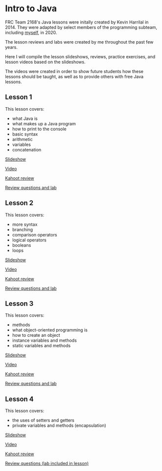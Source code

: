 # Intro to Java
FRC Team 2168's Java lessons were initally created by Kevin Harrilal in 2014. They were adapted by select members of the programming subteam, including [myself](https://github.com/CierraO), in 2020.

The lesson reviews and labs were created by me throughout the past few years.

Here I will compile the lesson slideshows, reviews, practice exercises, and lesson videos based on the slideshows.

The videos were created in order to show future students how these lessons should be taught, as well as to provide others with free Java lessons.

## Lesson 1
This lesson covers:
- what Java is
- what makes up a Java program
- how to print to the console
- basic syntax
- arithmetic
- variables
- concatenation

[Slideshow](https://docs.google.com/presentation/d/1Rj-yLH_iVOe9-8BvjNRBQY31414TcE2cPcWbz_j_4KM/edit?usp=sharing)

[Video](https://youtu.be/vfsFw-xBYqA)

[Kahoot review](https://create.kahoot.it/share/intro-to-java-lesson-1/c7497912-e782-4c45-aa11-5671cb48b4f0)

[Review questions and lab](https://docs.google.com/presentation/d/1OMadwWx5-E9cPUZQCLpcqakKhRJuXOjgXorOnurLM34/edit?usp=sharing)

## Lesson 2
This lesson covers:
- more syntax
- branching
- comparison operators
- logical operators
- booleans
- loops

[Slideshow](https://docs.google.com/presentation/d/18a2WqYWUxE6AjauswzPmnogjBrA5PMz1rH7LuDyfxpM/edit?usp=sharing)

[Video](https://youtu.be/lmgGt96HIq0)

[Kahoot review](https://create.kahoot.it/share/intro-to-java-lesson-2/afa6be7f-d3a1-4e8d-a1b4-207845e41123)

[Review questions and lab](https://docs.google.com/presentation/d/1PLrRAGmamT2LJU7mKf4rZ1opklS631JROnFROxf_wug/edit?usp=sharing)

## Lesson 3
This lesson covers:
- methods
- what object-oriented programming is
- how to create an object
- instance variables and methods
- static variables and methods

[Slideshow](https://docs.google.com/presentation/d/1vLNiDe3zJ8BN-BqzSBImWj9KIPPx8ODGz5m9piBXWHw/edit?usp=sharing)

[Video](https://youtu.be/PVPXk4oBBKI)

[Kahoot review](https://create.kahoot.it/share/intro-to-java-lesson-3-review/7794e340-4e45-4304-bcbd-951bd6e39eb7)

[Review questions and lab](https://docs.google.com/presentation/d/11RX3CbdUxdjBTxBOv4onXtm3uPSeGfknj49vvpOdNpQ/edit?usp=sharing)

## Lesson 4
This lesson covers:
- the uses of setters and getters
- private variables and methods (encapsulation)

[Slideshow](https://docs.google.com/presentation/d/1yXBRu4CTAXmWaZf6emLp27CK1GcNviQQANsjRltoum0/edit?usp=sharing)

[Video](https://youtu.be/FqD4Rr7qqI4)

[Kahoot review](https://create.kahoot.it/share/intro-to-java-lesson-4/3e3c18fd-fe9f-4a2b-86cf-95366c11ae39)

[Review questions (lab included in lesson)](https://docs.google.com/presentation/d/1mb7wZLfgAUzQ-PAmg9mAUfucezWdO2HcKu5AGZlF_hU/edit?usp=sharing)

